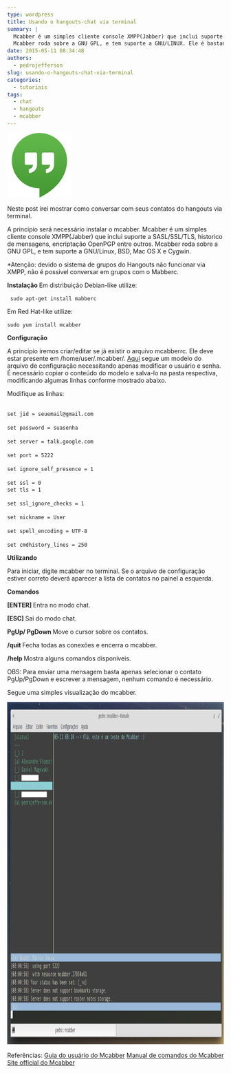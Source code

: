 ```yaml
---
type: wordpress
title: Usando o hangouts-chat via terminal
summary: |
  Mcabber é um simples cliente console XMPP(Jabber) que inclui suporte a SASL/SSL/TLS, Historico de mensagens, Encriptação OpenPGP entre outros..
  Mcabber roda sobre a GNU GPL, e tem suporte a GNU/LINUX. Ele é bastante utilizado para fazer conexões com chat via XMPP.
date: 2015-05-11 08:34:48
authors:
  - pedrojefferson
slug: usando-o-hangouts-chat-via-terminal
categories:
  - tutoriais
tags:
  - chat
  - hangouts
  - mcabber
---
```


<a href="/images/wp-content/uploads/2015/05/Hangouts.png"><img class="aligncenter size-thumbnail wp-image-2079" src="/images/wp-content/uploads/2015/05/Hangouts-150x150.png" alt="Hangouts" width="150" height="150" /></a>

Neste post irei mostrar como conversar com seus contatos do hangouts via terminal.

A principio será necessário instalar o mcabber. Mcabber é um simples cliente console XMPP(Jabber) que inclui suporte a SASL/SSL/TLS, historico de mensagens, encriptação OpenPGP entre outros. Mcabber roda sobre a GNU GPL, e tem suporte a GNU/Linux, BSD, Mac OS X e Cygwin.

*Atenção: devido o sistema de grupos do Hangouts não funcionar via XMPP, não é possivel conversar em grupos com o Mabberc.

<strong> Instalação </strong>
Em distribuição Debian-like utilize:

<pre><code class="bash"> sudo apt-get install mabberc </code></pre>

Em Red Hat-like utilize:

<pre><code class="bash">sudo yum install mcabber </code></pre>

<strong> Configuração</strong>

A principio iremos criar/editar se já existir o arquivo mcabberrc. Ele deve estar presente em /home/user/.mcabber/. <a href="http://mcabber.com/files/mcabberrc.example">Aqui</a> segue um modelo do arquivo de configuração necessitando apenas modificar o usuário e senha. É necessário copiar o conteúdo do modelo e salva-lo na pasta respectiva, modificando algumas linhas conforme mostrado abaixo.

Modifique as linhas:

<pre><code class="bash">
set jid = seuemail@gmail.com

set password = suasenha

set server = talk.google.com

set port = 5222

set ignore_self_presence = 1

set ssl = 0
set tls = 1

set ssl_ignore_checks = 1

set nickname = User

set spell_encoding = UTF-8

set cmdhistory_lines = 250
</code></pre>

<strong> Utilizando </strong>

Para iniciar, digite mcabber no terminal. Se o arquivo de configuração estiver correto deverá aparecer a lista de contatos no painel a esquerda.

<strong> Comandos </strong>

<strong> [ENTER] </strong>
Entra no modo chat.

<strong> [ESC] </strong>
Sai do modo chat.

<strong> PgUp/ PgDown </strong>
Move o cursor sobre os contatos.

<strong> /quit </strong>
Fecha todas as conexões e encerra o mcabber.

<strong> /help </strong>
Mostra alguns comandos disponíveis.

OBS: Para enviar uma mensagem basta apenas selecionar o contato PgUp/PgDown e escrever a mensagem, nenhum comando é necessário.

Segue uma simples visualização do mcabber.

<a href="/images/wp-content/uploads/2015/05/mcabber.png"><img src="/images/wp-content/uploads/2015/05/mcabber.png" alt="mcabber" width="1197" height="795" class="aligncenter size-full wp-image-2177" /></a>

Referências:
<a href="http://mcabber.com/files/mcabber_guide.pdf" target="_blank"> Guia do usuário do Mcabber</a>
<a href="http://lilotux.net/~mikael/mcabber/files/mcabber.1.html" target="_blank"> Manual de comandos do Mcabber</a>
<a href="http://mcabber.com/" target="_blank"> Site official do Mcabber </a>
